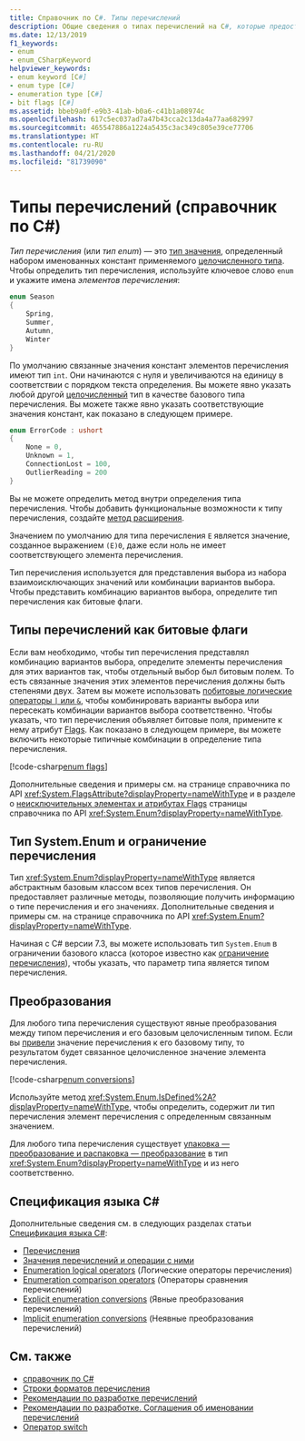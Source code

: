 ```yaml
---
title: Справочник по C#. Типы перечислений
description: Общие сведения о типах перечислений на C#, которые предоставляют выбор или комбинацию вариантов выбора.
ms.date: 12/13/2019
f1_keywords:
- enum
- enum_CSharpKeyword
helpviewer_keywords:
- enum keyword [C#]
- enum type [C#]
- enumeration type [C#]
- bit flags [C#]
ms.assetid: bbeb9a0f-e9b3-41ab-b0a6-c41b1a08974c
ms.openlocfilehash: 617c5ec037ad7a47b43cca2c13da4a77aa682997
ms.sourcegitcommit: 465547886a1224a5435c3ac349c805e39ce77706
ms.translationtype: HT
ms.contentlocale: ru-RU
ms.lasthandoff: 04/21/2020
ms.locfileid: "81739090"
---
```

# <a name="enumeration-types-c-reference"></a>Типы перечислений (справочник по C#)

*Тип перечисления* (или *тип enum*) — это [тип значения](value-types.md), определенный набором именованных констант применяемого [целочисленного типа](integral-numeric-types.md). Чтобы определить тип перечисления, используйте ключевое слово `enum` и укажите имена *элементов перечисления*:

```csharp
enum Season
{
    Spring,
    Summer,
    Autumn,
    Winter
}
```

По умолчанию связанные значения констант элементов перечисления имеют тип `int`. Они начинаются с нуля и увеличиваются на единицу в соответствии с порядком текста определения. Вы можете явно указать любой другой [целочисленный](integral-numeric-types.md) тип в качестве базового типа перечисления. Вы можете также явно указать соответствующие значения констант, как показано в следующем примере.

```csharp
enum ErrorCode : ushort
{
    None = 0,
    Unknown = 1,
    ConnectionLost = 100,
    OutlierReading = 200
}
```

Вы не можете определить метод внутри определения типа перечисления. Чтобы добавить функциональные возможности к типу перечисления, создайте [метод расширения](../../programming-guide/classes-and-structs/extension-methods.md).

Значением по умолчанию для типа перечисления `E` является значение, созданное выражением `(E)0`, даже если ноль не имеет соответствующего элемента перечисления.

Тип перечисления используется для представления выбора из набора взаимоисключающих значений или комбинации вариантов выбора. Чтобы представить комбинацию вариантов выбора, определите тип перечисления как битовые флаги.

## <a name="enumeration-types-as-bit-flags"></a>Типы перечислений как битовые флаги

Если вам необходимо, чтобы тип перечисления представлял комбинацию вариантов выбора, определите элементы перечисления для этих вариантов так, чтобы отдельный выбор был битовым полем. То есть связанные значения этих элементов перечисления должны быть степенями двух. Затем вы можете использовать [побитовые логические операторы `|` или `&`](../operators/bitwise-and-shift-operators.md#enumeration-logical-operators), чтобы комбинировать варианты выбора или пересекать комбинации вариантов выбора соответственно. Чтобы указать, что тип перечисления объявляет битовые поля, примените к нему атрибут [Flags](xref:System.FlagsAttribute). Как показано в следующем примере, вы можете включить некоторые типичные комбинации в определение типа перечисления.

[!code-csharp[enum flags](snippets/EnumType.cs#Flags)]

Дополнительные сведения и примеры см. на странице справочника по API <xref:System.FlagsAttribute?displayProperty=nameWithType> и в разделе о [неисключительных элементах и атрибутах Flags](/dotnet/api/system.enum#non-exclusive-members-and-the-flags-attribute) страницы справочника по API <xref:System.Enum?displayProperty=nameWithType>.

## <a name="the-systemenum-type-and-enum-constraint"></a>Тип System.Enum и ограничение перечисления

Тип <xref:System.Enum?displayProperty=nameWithType> является абстрактным базовым классом всех типов перечисления. Он предоставляет различные методы, позволяющие получить информацию о типе перечисления и его значениях. Дополнительные сведения и примеры см. на странице справочника по API <xref:System.Enum?displayProperty=nameWithType>.

Начиная с C# версии 7.3, вы можете использовать тип `System.Enum` в ограничении базового класса (которое известно как [ограничение перечисления](../../programming-guide/generics/constraints-on-type-parameters.md#enum-constraints)), чтобы указать, что параметр типа является типом перечисления.

## <a name="conversions"></a>Преобразования

Для любого типа перечисления существуют явные преобразования между типом перечисления и его базовым целочисленным типом. Если вы [привели](../operators/type-testing-and-cast.md#cast-expression) значение перечисления к его базовому типу, то результатом будет связанное целочисленное значение элемента перечисления.

[!code-csharp[enum conversions](snippets/EnumType.cs#Conversions)]

Используйте метод <xref:System.Enum.IsDefined%2A?displayProperty=nameWithType>, чтобы определить, содержит ли тип перечисления элемент перечисления с определенным связанным значением.

Для любого типа перечисления существует [упаковка — преобразование и распаковка — преобразование](../../programming-guide/types/boxing-and-unboxing.md) в тип <xref:System.Enum?displayProperty=nameWithType> и из него соответственно.

## <a name="c-language-specification"></a>Спецификация языка C#

Дополнительные сведения см. в следующих разделах статьи [Спецификация языка C#](~/_csharplang/spec/introduction.md):

- [Перечисления](~/_csharplang/spec/enums.md)
- [Значения перечислений и операции с ними](~/_csharplang/spec/enums.md#enum-values-and-operations)
- [Enumeration logical operators](~/_csharplang/spec/expressions.md#enumeration-logical-operators) (Логические операторы перечисления)
- [Enumeration comparison operators](~/_csharplang/spec/expressions.md#enumeration-comparison-operators) (Операторы сравнения перечислений)
- [Explicit enumeration conversions](~/_csharplang/spec/conversions.md#explicit-enumeration-conversions) (Явные преобразования перечислений)
- [Implicit enumeration conversions](~/_csharplang/spec/conversions.md#implicit-enumeration-conversions) (Неявные преобразования перечислений)

## <a name="see-also"></a>См. также

- [справочник по C#](../index.md)
- [Строки форматов перечисления](../../../standard/base-types/enumeration-format-strings.md)
- [Рекомендации по разработке перечислений](../../../standard/design-guidelines/enum.md)
- [Рекомендации по разработке. Соглашения об именовании перечислений](../../../standard/design-guidelines/names-of-classes-structs-and-interfaces.md#naming-enumerations)
- [Оператор switch](../keywords/switch.md)
